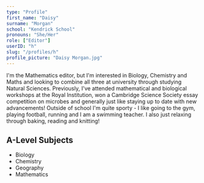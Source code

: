 ```yaml
---
type: "Profile"
first_name: "Daisy"
surname: "Morgan"
school: "Kendrick School"
pronouns: "She/Her"
role: ["Editor"]
userID: "h"
slug: "/profiles/h"
profile_picture: "Daisy Morgan.jpg"
---
```


I'm the Mathematics editor, but I'm interested in Biology, Chemistry and Maths and looking to combine all three at university through studying Natural Sciences. Previously, I've attended mathematical and biological workshops at the Royal Institution, won a Cambridge Science Society essay competition on microbes and generally just like staying up to date with new advancements! Outside of school I'm quite sporty - I like going to the gym, playing football, running and I am a swimming teacher. I also just relaxing through baking, reading and knitting!

## A-Level Subjects

- Biology
- Chemistry
- Geography
- Mathematics